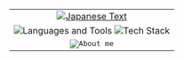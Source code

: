 <div align="center">
  <table align="center">
    <tr>
      <td colspan="2" align="center">
        <a href="https://git.io/typing-svg">
          <img src="https://readme-typing-svg.herokuapp.com?font=Fira+Code&pause=1000&color=BC83E3&center=true&vCenter=true&repeat=false&random=false&width=435&lines=%E3%80%8C%E6%9C%AC+%E7%89%A9+%E3%81%AE+%E6%9F%94+%E8%A1%93+%E3%82%92+%E8%A6%8B+%E3%81%9B+%E3%81%A6+%E3%82%84+%E3%82%8B%E3%80%8D" alt="Japanese Text" />
        </a>
      </td>
    </tr>
    <tr>
      <td colspan="2" align="center">
        <img src="https://readme-typing-svg.demolab.com?font=Fira+Code&duration=1&pause=1000&color=FFFFFF&center=true&vCenter=true&repeat=false&random=false&width=700&lines=Languages+and+Tools+I+use" alt="Languages and Tools" />
        <img src="https://skillicons.dev/icons?i=cpp,ts,react,nodejs,mongodb,postgres,tailwind,bash,next,obsidian,ubuntu&theme=dark" alt="Tech Stack" />
      </td>
    </tr>
    <tr>
    </tr>
    <tr>
      <td colspan="2" align="center">
        <samp>
                  <img src="https://readme-typing-svg.demolab.com?font=Fira+Code&duration=1&pause=1000&color=FFFFFF&center=true&vCenter=true&repeat=false&random=false&width=700&lines=About+me+:+Seal+is+my+spirit+animal+%F0%9F%A6%AD" alt="About me" />
          <br>
        </samp>
      </td>
    </tr>
  </table>
</div>
